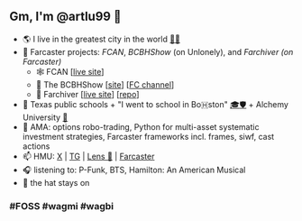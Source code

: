 
## Gm, I'm @artlu99 👋  

- 🌎 I live in the greatest city in the world [🍎🗽](https://genius.com/Phillipa-soo-jasmine-cephas-jones-leslie-odom-jr-original-broadway-cast-of-hamilton-and-renee-elise-goldsberry-the-schuyler-sisters-lyrics)
- 🔭 Farcaster projects: *FCAN*, *BCBHShow* (on Unlonely), and *Farchiver (on Farcaster)*
  - 🕸️ FCAN [[live site](https://fcan.xyz)]
  - 👃 The BCBHShow [[site](https://seemore.tv/bcbhshow)] [[FC channel](https://warpcast.com/~/channel/bcbhshow)]
  - 🌌 Farchiver [[live site](https://farchiver.xyz)] [[repo](https://github.com/artlu99/farchiver-ssg)]
- 🏫 Texas public schools + "I went to school in Bo🇭ston" [🎓](https://www.fas.harvard.edu)<span style=“color:crimson;”></span>[🛡️](https://pfoho.harvard.edu/) + Alchemy University [🎉](https://university.alchemy.com/)
- 💬 AMA: options robo-trading, Python for multi-asset systematic investment strategies, Farcaster frameworks incl. frames, siwf, cast actions
- 📫 HMU: [X](https://twitter.com/artlu99) | [TG](https://t.me/artlu99) | [Lens 🌿](https://lenster.xyz/u/artlu) | [Farcaster](https://warpcast.com/artlu)
- 🎧 listening to: P-Funk, BTS, Hamilton: An American Musical
- 🎩 the hat stays on

### #FOSS #wagmi #wagbi
